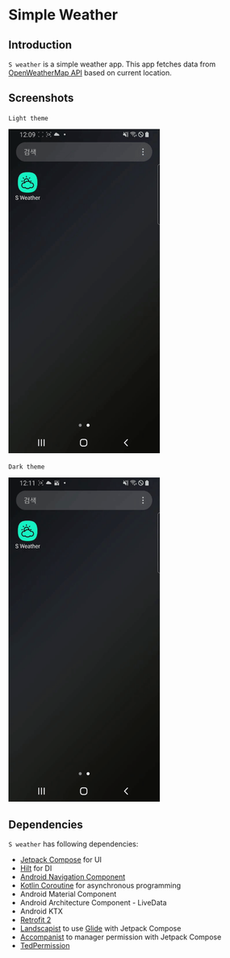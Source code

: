 # Simple Weather

## Introduction
`S weather` is a simple weather app. This app fetches data from [OpenWeatherMap API](https://openweathermap.org/api) based on current location.

## Screenshots

`Light theme`

<img src="/imgs/light.gif" width="300">

`Dark theme`

<img src="/imgs/dark.gif" width="300">

## Dependencies
`S weather` has following dependencies:
* [Jetpack Compose](https://developer.android.com/jetpack/compose?gclid=CjwKCAjwqeWKBhBFEiwABo_XBundaUTOoQ9nvaoY9kFwLLkMyxa0qq_ebb0j4HiljqprdhCfCYvW9xoCQBgQAvD_BwE&gclsrc=aw.ds) for UI
* [Hilt](https://developer.android.com/training/dependency-injection/hilt-android) for DI
* [Android Navigation Component](https://developer.android.com/guide/navigation/navigation-getting-started)
* [Kotlin Coroutine](https://developer.android.com/kotlin/coroutines?hl=ko) for asynchronous programming
* Android Material Component
* Android Architecture Component - LiveData  
* Android KTX
* [Retrofit 2](https://github.com/square/retrofit)
* [Landscapist](https://github.com/skydoves/Landscapist) to use [Glide](https://github.com/bumptech/glide) with Jetpack Compose
* [Accompanist](https://github.com/google/accompanist) to manager permission with Jetpack Compose
* [TedPermission](https://github.com/ParkSangGwon/TedPermission)
